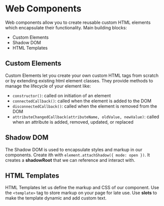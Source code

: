 # Web Components

Web components allow you to create reusable custom HTML elements which encapsulate their functionality.
Main building blocks:

- Custom Elements
- Shadow DOM
- HTML Templates

## Custom Elements

Custom Elements let you create your own custom HTML tags from scratch or by extending existing html element classes. They provide methods to manage the lifecycle of your element like:

- `constructor()`: called on initiation of an element
- `connectedCallback()`: called when the element is added to the DOM
- `disconnectedCallback()`: called when the element is removed from the DOM
- `attributeChangedCallback(attributeName, oldValue, newValue)`: called when an attribute is added, removed, updated, or replaced

## Shadow DOM

The Shadow DOM is used to encapsulate styles and markup in our components. Create ith with `element.attachShadow({ mode: open })`. It creates a **shadowRoot** that we can reference and interact with.

## HTML Templates

HTML Templates let us define the markup and CSS of our component. Use the `<template>` tag to store markup on your page for late use. Use **slots** to make the template dynamic and add custom text.
